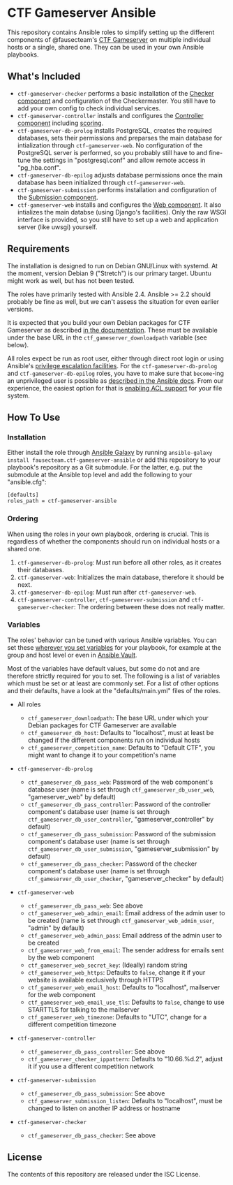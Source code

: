 CTF Gameserver Ansible
======================

This repository contains Ansible roles to simplify setting up the different components of @fausecteam's [CTF Gameserver](https://www.ctf-gameserver.org) on multiple individual hosts or a single, shared one. They can be used in your own Ansible playbooks.

What's Included
---------------
* `ctf-gameserver-checker` performs a basic installation of the [Checker component](https://www.ctf-gameserver.org/checker.html) and configuration of the Checkermaster. You still have to add your own config to check individual services.
* `ctf-gameserver-controller` installs and configures the [Controller component](https://www.ctf-gameserver.org/controller.html) including [scoring](TODO).
* `ctf-gameserver-db-prolog` installs PostgreSQL, creates the required databases, sets their permissions and preparses the main database for intialization through `ctf-gameserver-web`. No configuration of the PostgreSQL server is performed, so you probably still have to and fine-tune the settings in "postgresql.conf" and allow remote access in "pg_hba.conf".
* `ctf-gameserver-db-epilog` adjusts database permissions once the main database has been initialized through `ctf-gameserver-web`.
* `ctf-gameserver-submission` performs installation and configuration of the [Submission component](https://www.ctf-gameserver.org/flags.html#submission).
* `ctf-gameserver-web` installs and configures the [Web component](https://www.ctf-gameserver.org/web.html). It also intializes the main databse (using Django's facilities). Only the raw WSGI interface is provided, so you still have to set up a web and application server (like uwsgi) yourself.

Requirements
------------
The installation is designed to run on Debian GNU/Linux with systemd. At the moment, version Debian 9 ("Stretch") is our primary target. Ubuntu might work as well, but has not been tested.

The roles have primarily tested with Ansible 2.4. Ansible >= 2.2 should probably be fine as well, but we can't assess the situation for even earlier versions.

It is expected that you build your own Debian packages for CTF Gameserver as described [in the documentation](TODO). These must be available under the base URL in the `ctf_gameserver_downloadpath` variable (see below).

All roles expect be run as root user, either through direct root login or using Ansible's [privilege escalation facilities](https://docs.ansible.com/ansible/2.4/become.html). For the `ctf-gameserver-db-prolog` and `ctf-gameserver-db-epilog` roles, you have to make sure that `become`-ing an unprivileged user is possible as [described in the Ansible docs](https://docs.ansible.com/ansible/2.4/become.html#becoming-an-unprivileged-user). From our experience, the easiest option for that is [enabling ACL support](https://help.ubuntu.com/community/FilePermissionsACLs#Enabling_ACLs_in_the_Filesystem) for your file system.

How To Use
----------
### Installation
Either install the role through [Ansible Galaxy](http://docs.ansible.com/ansible/latest/reference_appendices/galaxy.html) by running `ansible-galaxy install fausecteam.ctf-gameserver-ansible` or add this repository to your playbook's repository as a Git submodule. For the latter, e.g. put the submodule at the Ansible top level and add the following to your "ansible.cfg":

    [defaults]
    roles_path = ctf-gameserver-ansible

### Ordering
When using the roles in your own playbook, ordering is crucial. This is regardless of whether the components should run on individual hosts or a shared one.

1. `ctf-gameserver-db-prolog`: Must run before all other roles, as it creates their databases.
2. `ctf-gameserver-web`: Initializes the main database, therefore it should be next.
3. `ctf-gameserver-db-epilog`: Must run after `ctf-gameserver-web`.
4. `ctf-gameserver-controller`, `ctf-gameserver-submission` and `ctf-gameserver-checker`: The ordering between these does not really matter.

### Variables
The roles' behavior can be tuned with various Ansible variables. You can set these [wherever you set variables](https://docs.ansible.com/ansible/2.4/playbooks_variables.html#variable-precedence-where-should-i-put-a-variable) for your playbook, for example at the group and host level or even in [Ansible Vault](http://docs.ansible.com/ansible/2.4/vault.html).

Most of the variables have default values, but some do not and are therefore strictly required for you to set. The following is a list of variables which must be set or at least are commonly set. For a list of other options and their defaults, have a look at the "defaults/main.yml" files of the roles.

* All roles
    * `ctf_gameserver_downloadpath`: The  base URL under which your Debian packages for CTF Gameserver are available
    * `ctf_gameserver_db_host`: Defaults to "localhost", must at least be changed if the different components run on individual hosts
    * `ctf_gameserver_competition_name`: Defaults to "Default CTF", you might want to change it to your competition's name

* `ctf-gameserver-db-prolog`
    * `ctf_gameserver_db_pass_web`: Password of the web component's database user (name is set through `ctf_gameserver_db_user_web`, "gameserver_web" by default)
    * `ctf_gameserver_db_pass_controller`: Password of the controller component's database user (name is set through `ctf_gameserver_db_user_controller`, "gameserver_controller" by default)
    * `ctf_gameserver_db_pass_submission`: Password of the submission component's database user (name is set through `ctf_gameserver_db_user_submission`, "gameserver_submission" by default)
    * `ctf_gameserver_db_pass_checker`: Password of the checker component's database user (name is set through `ctf_gameserver_db_user_checker`, "gameserver_checker" by default)

* `ctf-gameserver-web`
    * `ctf_gameserver_db_pass_web`: See above
    * `ctf_gameserver_web_admin_email`: Email address of the admin user to be created (name is set
      through `ctf_gameserver_web_admin_user`, "admin" by default)
    * `ctf_gameserver_web_admin_pass`: Email address of the admin user to be created
    * `ctf_gameserver_web_from_email`: The sender address for emails sent by the web component
    * `ctf_gameserver_web_secret_key`: (Ideally) random string
    * `ctf_gameserver_web_https`: Defaults to `false`, change it if your website is available exclusively through HTTPS
    * `ctf_gameserver_web_email_host`: Defaults to "localhost", mailserver for the web component
    * `ctf_gameserver_web_email_use_tls`: Defaults to `false`, change to use STARTTLS for talking to the mailserver
    * `ctf_gameserver_web_timezone`: Defaults to "UTC", change for a different competition timezone

* `ctf-gameserver-controller`
    * `ctf_gameserver_db_pass_controller`: See above
    * `ctf_gameserver_checker_ippattern`: Defaults to "10.66.%d.2", adjust it if you use a different competition network

* `ctf-gameserver-submission`
    * `ctf_gameserver_db_pass_submission`: See above
    * `ctf_gameserver_submission_listen`: Defaults to "localhost", must be changed to listen on another IP address or hostname

* `ctf-gameserver-checker`
    * `ctf_gameserver_db_pass_checker`: See above

License
-------
The contents of this repository are released under the ISC License.

